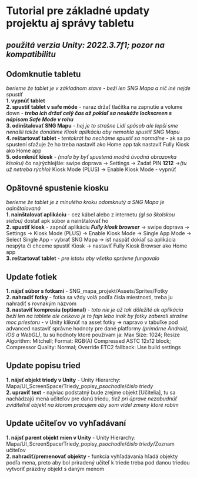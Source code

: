 # Tutorial pre základné updaty projektu aj správy tabletu
*použitá verzia Unity: 2022.3.7f1; pozor na kompatibilitu*
---
## Odomknutie tabletu
*berieme že tablet je v základnom stave - beží len SNG Mapa a nič iné nejde spustiť*<br>
**1. vypnúť tablet**<br>
**2. spustiť tablet v safe móde** - naraz držať tlačítka na zapnutie a volume down - _**treba ich držať celý čas až pokiaľ sa neukáže lockscreen s nápisom Safe Mode v rohu**_<br>
**3. odinštalovať SNG Mapu** - *hej je to strašne Lidl spôsob ale lepší sme nenašli takže donútime Kiosk aplikáciu aby nemohla spustiť SNG Mapu*<br>
**4. reštartovať tablet** - *tentokrát ho necháme spustiť sa normálne* - ak sa po spustení sťažuje že ho treba nastaviť ako Home app tak nastaviť Fully Kiosk ako Home app<br>
**5. odomknúť kiosk** - *(mala by byť spustená modrá úvodná obrazovka kisoku)* čo najrýchlejšie: swipe doprava -> Settings -> Zadať PIN **1212** ->*(tu už netreba rýchlo)* Kiosk Mode (PLUS) -> Enable Kiosk Mode - vypnúť

## Opätovné spustenie kiosku
*berieme že tablet je z minulého kroku odomknutý a SNG Mapa je odinštalovaná*<br>
**1. nainštalovať aplikáciu** - cez kábel alebo z internetu *(gl so školskou sieťou)* dostať apk súbor a nainštalovať ho<br>
**2. spustiť kiosk** - zapnúť aplikáciu _**Fully kiosk browser**_ -> swipe doprava -> Settings -> Kiosk Mode (PLUS) -> Enable Kiosk Mode -> Single App Mode -> Select Single App - vybrať SNG Mapa -> ísť naspäť dokiaľ sa aplikácia nespýta či chceme spustiť Kiosk -> nastaviť Fully Kiosk Browser ako Home app<br>
**3. reštartovať tablet** - *pre istotu aby všetko správne fungovalo*

## Update fotiek
**1. nájsť súbor s fotkami** - SNG_mapa_projekt/Assets/Sprites/Fotky<br>
**2. nahradiť fotky** - fotka sa vždy volá podľa čísla miestnosti, treba ju nahradiť s rovnakým názvom<br>
**3. nastaviť kompresiu (optional)** - *toto nie je až tak dôležité ak aplikácia beží len na tablete ale celkovo je to fajn lebo inak by fotky zaberali strašne moc priestoru* - v Unity kliknúť na asset fotky -> napravo v tabuľke pod advanced nastaviť správne hodnoty pre dané platformy *(primárne Android, iOS a WebGL)*, tu sú hodnoty ktoré používam ja: Max Size: 1024; Resize Algorithm: Mitchell; Format: RGB(A) Compressed ASTC 12x12 block; Compressor Quality: Normal; Override ETC2 fallback: Use build settings

## Update popisu tried
**1. nájsť objekt triedy v Unity** - Unity Hierarchy: Mapa/UI_ScreenSpace/Triedy_popisy_*psochodie*/*číslo triedy*<br>
**2. upraviť text** - najviac podstatný bude zrejme objekt [Učitelia], tu sa nachádzajú mená učiteľov pre danú triedu, *tiež pri úprave nezabudnúť zviditeľniť objekt na ktorom pracujem aby som videl zmeny ktoré robím*

## Update učiteľov vo vyhľadávaní
**1. nájsť parent objekt mien v Unity** - Unity Hierarchy: Mapa/UI_ScreenSpace/Triedy_popisy_*psochodie*/*číslo triedy*/Zoznam učiteľov<br>
**2. nahradiť/premenovať objekty** - funkcia vyhľadávania hľadá objekty podľa mena, preto aby bol priradený učiteľ k triede treba pod danou triedou vytvoriť prázdny objekt s daným menom
